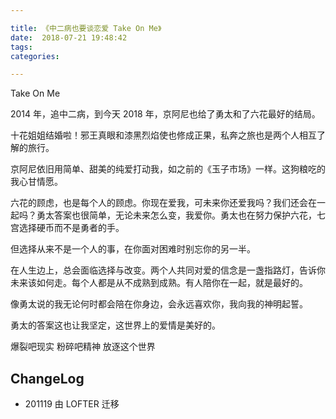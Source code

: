 ```yaml
---

title: 《中二病也要谈恋爱 Take On Me》
date:  2018-07-21 19:48:42
tags: 
categories: 

---
```

Take On Me

<!--more-->

2014 年，追中二病，到今天 2018 年，京阿尼也给了勇太和了六花最好的结局。

十花姐姐结婚啦！邪王真眼和漆黑烈焰使也修成正果，私奔之旅也是两个人相互了解的旅行。

京阿尼依旧用简单、甜美的纯爱打动我，如之前的《玉子市场》一样。这狗粮吃的我心甘情愿。

六花的顾虑，也是每个人的顾虑。你现在爱我，可未来你还爱我吗？我们还会在一起吗？勇太答案也很简单，无论未来怎么变，我爱你。勇太也在努力保护六花，七宫选择硬币而不是勇者的手。

但选择从来不是一个人的事，在你面对困难时别忘你的另一半。

在人生边上，总会面临选择与改变。两个人共同对爱的信念是一盏指路灯，告诉你未来该如何走。每个人都是从不成熟到成熟。有人陪你在一起，就是最好的。

像勇太说的我无论何时都会陪在你身边，会永远喜欢你，我向我的神明起誓。

勇太的答案这也让我坚定，这世界上的爱情是美好的。

爆裂吧现实 粉碎吧精神 放逐这个世界


## ChangeLog

- 201119 由 LOFTER 迁移
